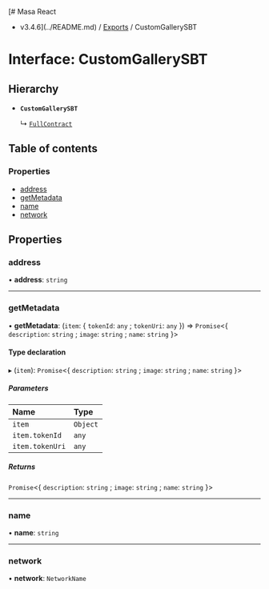 [# Masa React
 - v3.4.6](../README.md) / [Exports](../modules.md) / CustomGallerySBT

# Interface: CustomGallerySBT

## Hierarchy

- **`CustomGallerySBT`**

  ↳ [`FullContract`](FullContract.md)

## Table of contents

### Properties

- [address](CustomGallerySBT.md#address)
- [getMetadata](CustomGallerySBT.md#getmetadata)
- [name](CustomGallerySBT.md#name)
- [network](CustomGallerySBT.md#network)

## Properties

### address

• **address**: `string`

___

### getMetadata

• **getMetadata**: (`item`: { `tokenId`: `any` ; `tokenUri`: `any`  }) => `Promise`<{ `description`: `string` ; `image`: `string` ; `name`: `string`  }\>

#### Type declaration

▸ (`item`): `Promise`<{ `description`: `string` ; `image`: `string` ; `name`: `string`  }\>

##### Parameters

| Name | Type |
| :------ | :------ |
| `item` | `Object` |
| `item.tokenId` | `any` |
| `item.tokenUri` | `any` |

##### Returns

`Promise`<{ `description`: `string` ; `image`: `string` ; `name`: `string`  }\>

___

### name

• **name**: `string`

___

### network

• **network**: `NetworkName`
